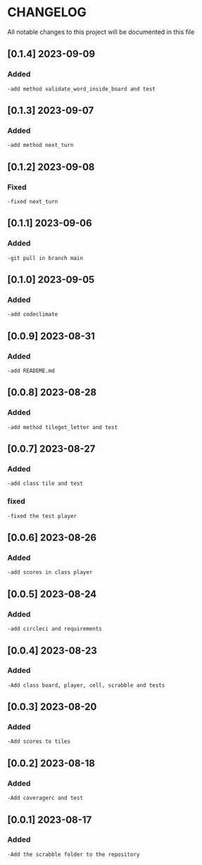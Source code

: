 # CHANGELOG

All notable changes to this project will be documented in this file

## [0.1.4] 2023-09-09

### Added 


    -add method validate_word_inside_board and test

## [0.1.3] 2023-09-07
    
### Added


    -add method next_turn

## [0.1.2] 2023-09-08

### Fixed


    -fixed next_turn

## [0.1.1] 2023-09-06

### Added


    -git pull in branch main

## [0.1.0] 2023-09-05

### Added


    -add codeclimate

## [0.0.9] 2023-08-31

### Added


    -add READEME.md

## [0.0.8] 2023-08-28

### Added


    -add method tileget_letter and test

## [0.0.7] 2023-08-27

### Added


    -add class tile and test

### fixed


    -fixed the test player

## [0.0.6] 2023-08-26

### Added 


    -add scores in class player

## [0.0.5] 2023-08-24

### Added


    -add circleci and requirements

## [0.0.4] 2023-08-23

### Added


    -Add class board, player, cell, scrabble and tests

## [0.0.3] 2023-08-20

### Added


    -Add scores to tiles

## [0.0.2] 2023-08-18

### Added


    -Add coveragerc and test

## [0.0.1] 2023-08-17

### Added


    -Add the scrabble folder to the repository

